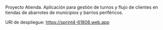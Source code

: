 Proyecto Atienda. Aplicación para gestión de turnos y flujo de clientes en tiendas de abarrotes de municipios y barrios periféricos.

URl de despliegue: https://sprint4-61808.web.app
